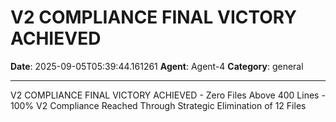 # V2 COMPLIANCE FINAL VICTORY ACHIEVED

**Date**: 2025-09-05T05:39:44.161261
**Agent**: Agent-4
**Category**: general

---

V2 COMPLIANCE FINAL VICTORY ACHIEVED - Zero Files Above 400 Lines - 100% V2 Compliance Reached Through Strategic Elimination of 12 Files

